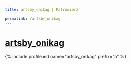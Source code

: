 ```yaml
---
title: artsby_onikag | Patromierz

permalink: /artsby_onikag
---
```


# [artsby_onikag](https://patronite.pl/artsby_onikag)

{% include profile.md name="artsby_onikag" prefix="a" %}
